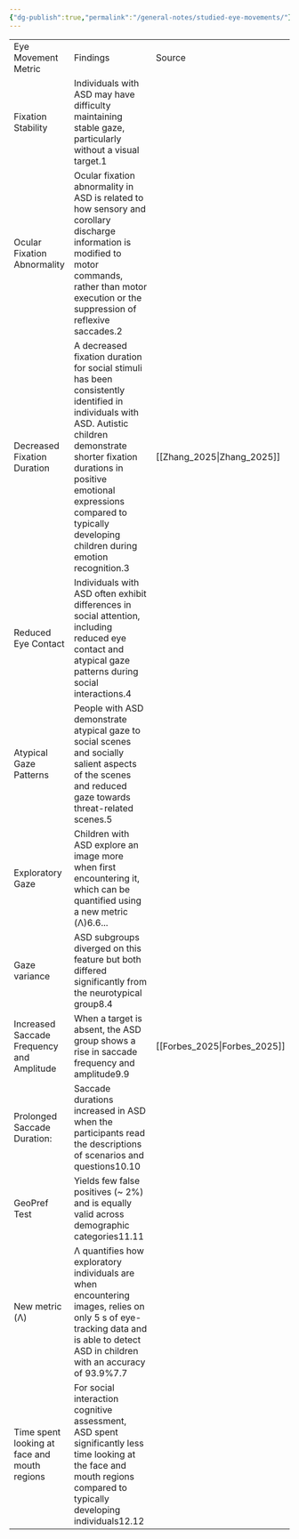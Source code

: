 ```yaml
---
{"dg-publish":true,"permalink":"/general-notes/studied-eye-movements/"}
---
```




|                                              |                                                                                                                                                                                                                                                                              |                 |
| -------------------------------------------- | ---------------------------------------------------------------------------------------------------------------------------------------------------------------------------------------------------------------------------------------------------------------------------- | --------------- |
| Eye Movement Metric                          | Findings                                                                                                                                                                                                                                                                     | Source          |
| Fixation Stability                           | Individuals with ASD may have difficulty maintaining stable gaze, particularly without a visual target.1                                                                                                                                                                     |                 |
| Ocular Fixation Abnormality                  | Ocular fixation abnormality in ASD is related to how sensory and corollary discharge information is modified to motor commands, rather than motor execution or the suppression of reflexive saccades.2                                                                       |                 |
| Decreased Fixation Duration                  | A decreased fixation duration for social stimuli has been consistently identified in individuals with ASD. Autistic children demonstrate shorter fixation durations in positive emotional expressions compared to typically developing children during emotion recognition.3 | [[Zhang_2025\|Zhang_2025]]  |
| Reduced Eye Contact                          | Individuals with ASD often exhibit differences in social attention, including reduced eye contact and atypical gaze patterns during social interactions.4                                                                                                                    |                 |
| Atypical Gaze Patterns                       | People with ASD demonstrate atypical gaze to social scenes and socially salient aspects of the scenes and reduced gaze towards threat-related scenes.5                                                                                                                       |                 |
| Exploratory Gaze                             | Children with ASD explore an image more when first encountering it, which can be quantified using a new metric (Λ)6.6...                                                                                                                                                     |                 |
| Gaze variance                                | ASD subgroups diverged on this feature but both differed significantly from the neurotypical group8.4                                                                                                                                                                        |                 |
| Increased Saccade Frequency and Amplitude    | When a target is absent, the ASD group shows a rise in saccade frequency and amplitude9.9                                                                                                                                                                                    | [[Forbes_2025\|Forbes_2025]] |
| Prolonged Saccade Duration:                  | Saccade durations increased in ASD when the participants read the descriptions of scenarios and questions10.10                                                                                                                                                               |                 |
| GeoPref Test                                 | Yields few false positives (~ 2%) and is equally valid across demographic categories11.11                                                                                                                                                                                    |                 |
| New metric (Λ)                               | Λ quantifies how exploratory individuals are when encountering images, relies on only 5 s of eye-tracking data and is able to detect ASD in children with an accuracy of 93.9%7.7                                                                                            |                 |
| Time spent looking at face and mouth regions | For social interaction cognitive assessment, ASD spent significantly less time looking at the face and mouth regions compared to typically developing individuals12.12                                                                                                       |                 |

